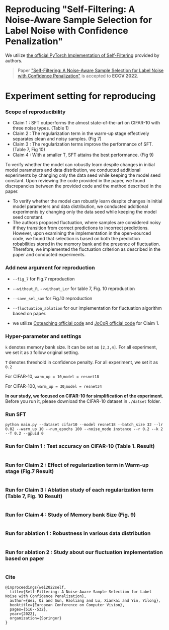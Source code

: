 
# Reproducing  "Self-Filtering: A Noise-Aware Sample Selection for Label Noise with Confidence Penalization"

We utilize [the official PyTorch Implementation of Self-Filtering](https://github.com/1998v7/Self-Filtering) provided by authors.

> Paper ["Self-Filtering: A Noise-Aware Sample Selection for Label Noise with Confidence Penalization"](https://www.ecva.net/papers/eccv_2022/papers_ECCV/papers/136900511.pdf) is accepted to **ECCV 2022**.

# Experiment setting for reproducing

### Scope of reproducibility

- Claim 1 : SFT outperforms the almost state-of-the-art on CIFAR-10 with three noise types. (Table 1)
- Claim 2 : The regularization term in the warm-up stage effectively separates clean and noisy samples. (Fig 7)
- Claim 3 : The regularization terms improve the performance of SFT. (Table 7, Fig 10)
- Claim 4 : With a smaller T, SFT attains the best performance. (Fig 9)

To verify whether the model can robustly learn despite changes in initial model parameters and data distribution, we conducted additional experiments by changing only the data seed while keeping the model seed constant. Upon reviewing the code provided in the paper, we found discrepancies between the provided code and the method described in the paper.

- To verify whether the model can robustly learn despite changes in initial model parameters and data distribution, we conducted additional experiments by changing only the data seed while keeping the model seed constant.
- The authors proposed fluctuation, where samples are considered noisy if they transition from correct predictions to incorrect predictions. However, upon examining the implementation in the open-sourced code, we found that selection is based on both the prediction robabilities stored in the memory bank and the presence of fluctuation. Therefore, we implemented the fluctuation criterion as described in the paper and conducted experiments.

### Add new argument for reproduction
- `--fig_7` for Fig.7 reproduction

- `--without_R`, `--without_Lcr` for table 7, Fig. 10 reproduction

- `--save_sel_sam` for Fig.10 reproduction

- `--fluctuation_ablation` for our implementation for fluctuation algorithm based on paper.

- we utilize [Coteaching official code](https://github.com/bhanML/Co-teaching) and [JoCoR official code](https://github.com/hongxin001/JoCoR) for Claim 1.


### Hyper-parameter and settings

`k`  denotes memory bank size. It can be set as `[2,3,4]`. For all experiment, we set it as `3` follow original setting.

`T`  denotes threshold in confidence penalty. For all experiment, we set it as `0.2`

For CIFAR-10, `warm_up = 10`,`model = resnet18`

For CIFAR-100, `warm_up = 30`,`model = resnet34`

**In our study, we focused on CIFAR-10 for simplification of the experiment.**
Before you run it, please download the CIFAR-10 dataset in `./datset` folder.

### Run SFT

```
python main.py --dataset cifar10 --model resnet18 --batch_size 32 --lr 0.02 --warm_up 10 --num_epochs 100 --noise_mode instance --r 0.2 --k 2 --T 0.2 --gpuid 0
```

### Run for Claim 1 : Test accuracy on CIFAR-10 (Table 1. Result)

```

```

### Run for Claim 2 : Effect of regularization term in Warm-up stage (Fig.7 Result)

```

```

### Run for Claim 3 : Ablation study of each regularization term (Table 7, Fig. 10 Result)

```

```

### Run for Claim 4 : Study of Memory bank Size (Fig. 9)

```

```

### Run for ablation 1 : Robustness in various data distribution

```

```

### Run for ablation 2 : Study about our fluctuation implementation based on paper

```

```

### Cite
```
@inproceedings{wei2022self,
  title={Self-Filtering: A Noise-Aware Sample Selection for Label Noise with Confidence Penalization},
  author={Wei, Qi and Sun, Haoliang and Lu, Xiankai and Yin, Yilong},
  booktitle={European Conference on Computer Vision},
  pages={516--532},
  year={2022},
  organization={Springer}
}
```
